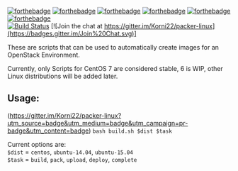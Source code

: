 [![forthebadge](http://forthebadge.com/images/badges/powered-by-electricity.svg)](http://forthebadge.com)
[![forthebadge](http://forthebadge.com/images/badges/gluten-free.svg)](http://forthebadge.com)
[![forthebadge](http://forthebadge.com/images/badges/built-with-love.svg)](http://forthebadge.com)
[![forthebadge](http://forthebadge.com/images/badges/uses-badges.svg)](http://forthebadge.com)
[![forthebadge](http://forthebadge.com/images/badges/compatibility-betamax.svg)](http://forthebadge.com)
[![forthebadge](http://forthebadge.com/images/badges/as-seen-on-tv.svg)](http://forthebadge.com)
<br>[![Build Status](https://travis-ci.org/Korni22/packer-linux.svg?branch=master)](https://travis-ci.org/Korni22/packer-linux)
[![Join the chat at https://gitter.im/Korni22/packer-linux](https://badges.gitter.im/Join%20Chat.svg)]

These are scripts that can be used to automatically create images for an OpenStack Environment.

Currently, only Scripts for CentOS 7 are considered stable, 6 is WIP, other Linux distributions will be added later.

## Usage:

(https://gitter.im/Korni22/packer-linux?utm_source=badge&utm_medium=badge&utm_campaign=pr-badge&utm_content=badge)
`bash build.sh $dist $task`

Current options are:
</br>`$dist` = `centos`, `ubuntu-14.04`, `ubuntu-15.04`
</br>`$task` = `build`, `pack`, `upload`, `deploy`, `complete`
